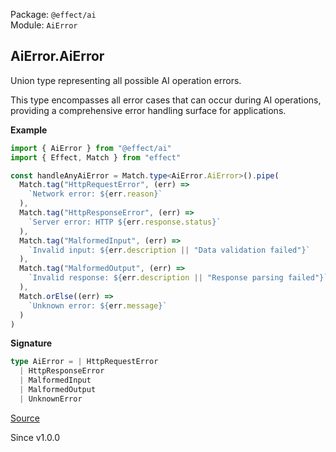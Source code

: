 Package: `@effect/ai`<br />
Module: `AiError`<br />

## AiError.AiError

Union type representing all possible AI operation errors.

This type encompasses all error cases that can occur during AI operations,
providing a comprehensive error handling surface for applications.

**Example**

```ts
import { AiError } from "@effect/ai"
import { Effect, Match } from "effect"

const handleAnyAiError = Match.type<AiError.AiError>().pipe(
  Match.tag("HttpRequestError", (err) =>
    `Network error: ${err.reason}`
  ),
  Match.tag("HttpResponseError", (err) =>
    `Server error: HTTP ${err.response.status}`
  ),
  Match.tag("MalformedInput", (err) =>
    `Invalid input: ${err.description || "Data validation failed"}`
  ),
  Match.tag("MalformedOutput", (err) =>
    `Invalid response: ${err.description || "Response parsing failed"}`
  ),
  Match.orElse((err) =>
    `Unknown error: ${err.message}`
  )
)
```

**Signature**

```ts
type AiError = | HttpRequestError
  | HttpResponseError
  | MalformedInput
  | MalformedOutput
  | UnknownError
```

[Source](https://github.com/Effect-TS/effect/tree/main/packages/ai/ai/src/AiError.ts#L706)

Since v1.0.0